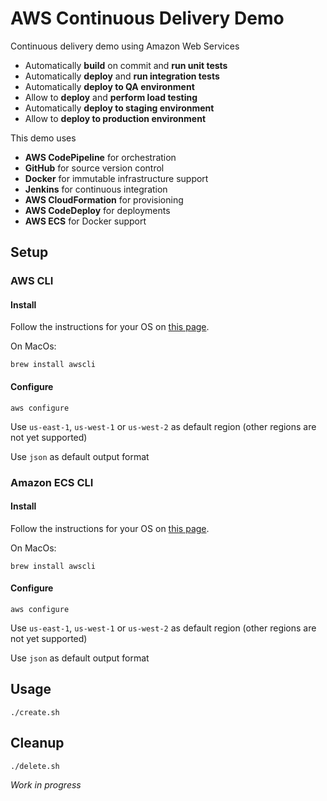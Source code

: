 # AWS Continuous Delivery Demo

Continuous delivery demo using Amazon Web Services
 - Automatically **build** on commit and **run unit tests**
 - Automatically **deploy** and **run integration tests**
 - Automatically **deploy to QA environment**
 - Allow to **deploy** and **perform load testing**
 - Automatically **deploy to staging environment**
 - Allow to **deploy to production environment**

This demo uses
 - **AWS CodePipeline** for orchestration
 - **GitHub** for source version control 
 - **Docker** for immutable infrastructure support
 - **Jenkins** for continuous integration
 - **AWS CloudFormation** for provisioning
 - **AWS CodeDeploy** for deployments
 - **AWS ECS** for Docker support

## Setup

### AWS CLI

#### Install

Follow the instructions for your OS on [this page](http://aws.amazon.com/cli).

On MacOs:
```
brew install awscli
```

#### Configure
```
aws configure
```
Use `us-east-1`, `us-west-1` or `us-west-2` as default region (other regions are not yet supported)

Use `json` as default output format

### Amazon ECS CLI

#### Install

Follow the instructions for your OS on [this page](http://aws.amazon.com/cli).

On MacOs:
```
brew install awscli
```

#### Configure
```
aws configure
```
Use `us-east-1`, `us-west-1` or `us-west-2` as default region (other regions are not yet supported)

Use `json` as default output format

## Usage
```
./create.sh
```
## Cleanup
```
./delete.sh
```

*Work in progress*
